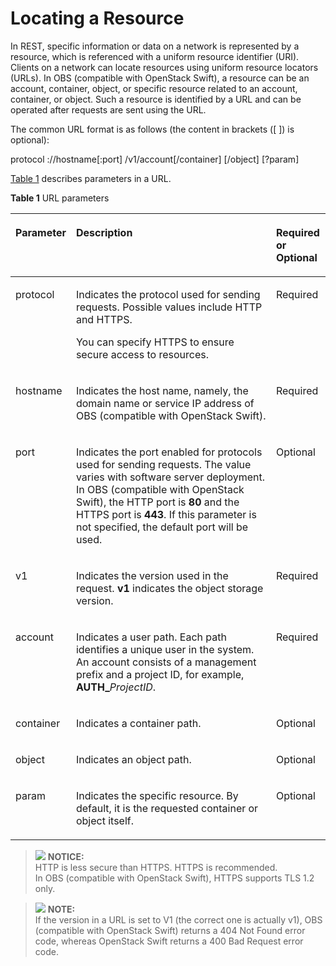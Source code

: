 # Locating a Resource<a name="obs_03_0007"></a>

In REST, specific information or data on a network is represented by a resource, which is referenced with a uniform resource identifier \(URI\). Clients on a network can locate resources using uniform resource locators \(URLs\). In OBS \(compatible with OpenStack Swift\), a resource can be an account, container, object, or specific resource related to an account, container, or object. Such a resource is identified by a URL and can be operated after requests are sent using the URL.

The common URL format is as follows \(the content in brackets \(\[ \]\) is optional\):

protocol ://hostname\[:port\] /v1/account\[/container\] \[/object\] \[?param\]

[Table 1](locating-a-resource.md#table6854763)  describes parameters in a URL.

**Table  1**  URL parameters

<a name="table6854763"></a>
<table><thead align="left"><tr id="row32038589"><th class="cellrowborder" valign="top" width="17.11%" id="mcps1.2.4.1.1"><p id="p44988935"><a name="p44988935"></a><a name="p44988935"></a>Parameter</p>
</th>
<th class="cellrowborder" valign="top" width="65.60000000000001%" id="mcps1.2.4.1.2"><p id="p20225109"><a name="p20225109"></a><a name="p20225109"></a>Description</p>
</th>
<th class="cellrowborder" valign="top" width="17.29%" id="mcps1.2.4.1.3"><p id="p65584754"><a name="p65584754"></a><a name="p65584754"></a>Required or Optional</p>
</th>
</tr>
</thead>
<tbody><tr id="row27621136"><td class="cellrowborder" valign="top" width="17.11%" headers="mcps1.2.4.1.1 "><p id="p54018267"><a name="p54018267"></a><a name="p54018267"></a>protocol</p>
</td>
<td class="cellrowborder" valign="top" width="65.60000000000001%" headers="mcps1.2.4.1.2 "><p id="p26810586"><a name="p26810586"></a><a name="p26810586"></a>Indicates the protocol used for sending requests. Possible values include HTTP and HTTPS.</p>
<p id="p39968683"><a name="p39968683"></a><a name="p39968683"></a>You can specify HTTPS to ensure secure access to resources.</p>
</td>
<td class="cellrowborder" valign="top" width="17.29%" headers="mcps1.2.4.1.3 "><p id="p14183880"><a name="p14183880"></a><a name="p14183880"></a>Required</p>
</td>
</tr>
<tr id="row53749059"><td class="cellrowborder" valign="top" width="17.11%" headers="mcps1.2.4.1.1 "><p id="p63226018"><a name="p63226018"></a><a name="p63226018"></a>hostname</p>
</td>
<td class="cellrowborder" valign="top" width="65.60000000000001%" headers="mcps1.2.4.1.2 "><p id="p5659133"><a name="p5659133"></a><a name="p5659133"></a>Indicates the host name, namely, the domain name or service IP address of OBS (compatible with OpenStack Swift).</p>
</td>
<td class="cellrowborder" valign="top" width="17.29%" headers="mcps1.2.4.1.3 "><p id="p34112870"><a name="p34112870"></a><a name="p34112870"></a>Required</p>
</td>
</tr>
<tr id="row48680776"><td class="cellrowborder" valign="top" width="17.11%" headers="mcps1.2.4.1.1 "><p id="p44771124"><a name="p44771124"></a><a name="p44771124"></a>port</p>
</td>
<td class="cellrowborder" valign="top" width="65.60000000000001%" headers="mcps1.2.4.1.2 "><p id="p49971353155110"><a name="p49971353155110"></a><a name="p49971353155110"></a>Indicates the port enabled for protocols used for sending requests. The value varies with software server deployment. In OBS (compatible with OpenStack Swift), the HTTP port is <strong id="b403665502162048"><a name="b403665502162048"></a><a name="b403665502162048"></a>80</strong>&nbsp;and the HTTPS port is&nbsp;<strong id="b1793576432162048"><a name="b1793576432162048"></a><a name="b1793576432162048"></a>443</strong>. If this parameter is not specified, the default port will be used.</p>
</td>
<td class="cellrowborder" valign="top" width="17.29%" headers="mcps1.2.4.1.3 "><p id="p35946674"><a name="p35946674"></a><a name="p35946674"></a>Optional</p>
</td>
</tr>
<tr id="row10729716172858"><td class="cellrowborder" valign="top" width="17.11%" headers="mcps1.2.4.1.1 "><p id="p63800683172858"><a name="p63800683172858"></a><a name="p63800683172858"></a>v1</p>
</td>
<td class="cellrowborder" valign="top" width="65.60000000000001%" headers="mcps1.2.4.1.2 "><p id="p472863172858"><a name="p472863172858"></a><a name="p472863172858"></a>Indicates the version used in the request. <strong id="b46555465"><a name="b46555465"></a><a name="b46555465"></a>v1</strong> indicates the object storage version.</p>
</td>
<td class="cellrowborder" valign="top" width="17.29%" headers="mcps1.2.4.1.3 "><p id="p25767589173144"><a name="p25767589173144"></a><a name="p25767589173144"></a>Required</p>
</td>
</tr>
<tr id="row59923241172854"><td class="cellrowborder" valign="top" width="17.11%" headers="mcps1.2.4.1.1 "><p id="p21944357172854"><a name="p21944357172854"></a><a name="p21944357172854"></a>account</p>
</td>
<td class="cellrowborder" valign="top" width="65.60000000000001%" headers="mcps1.2.4.1.2 "><p id="p32662489172854"><a name="p32662489172854"></a><a name="p32662489172854"></a>Indicates a user path. Each path identifies a unique user in the system. An account consists of a management prefix and a project ID, for example, <strong id="b842352706101410"><a name="b842352706101410"></a><a name="b842352706101410"></a>AUTH_</strong><em id="i842352697101413"><a name="i842352697101413"></a><a name="i842352697101413"></a>ProjectID</em>.</p>
</td>
<td class="cellrowborder" valign="top" width="17.29%" headers="mcps1.2.4.1.3 "><p id="p28415982172854"><a name="p28415982172854"></a><a name="p28415982172854"></a>Required</p>
</td>
</tr>
<tr id="row10118767"><td class="cellrowborder" valign="top" width="17.11%" headers="mcps1.2.4.1.1 "><p id="p42763981"><a name="p42763981"></a><a name="p42763981"></a>container</p>
</td>
<td class="cellrowborder" valign="top" width="65.60000000000001%" headers="mcps1.2.4.1.2 "><p id="p52847049"><a name="p52847049"></a><a name="p52847049"></a>Indicates a container path.</p>
</td>
<td class="cellrowborder" valign="top" width="17.29%" headers="mcps1.2.4.1.3 "><p id="p48772767"><a name="p48772767"></a><a name="p48772767"></a>Optional</p>
</td>
</tr>
<tr id="row32859274"><td class="cellrowborder" valign="top" width="17.11%" headers="mcps1.2.4.1.1 "><p id="p62499712"><a name="p62499712"></a><a name="p62499712"></a>object</p>
</td>
<td class="cellrowborder" valign="top" width="65.60000000000001%" headers="mcps1.2.4.1.2 "><p id="p37952466"><a name="p37952466"></a><a name="p37952466"></a>Indicates an object path.</p>
</td>
<td class="cellrowborder" valign="top" width="17.29%" headers="mcps1.2.4.1.3 "><p id="p59198213"><a name="p59198213"></a><a name="p59198213"></a>Optional</p>
</td>
</tr>
<tr id="row55809335"><td class="cellrowborder" valign="top" width="17.11%" headers="mcps1.2.4.1.1 "><p id="p54685102"><a name="p54685102"></a><a name="p54685102"></a>param</p>
</td>
<td class="cellrowborder" valign="top" width="65.60000000000001%" headers="mcps1.2.4.1.2 "><p id="p47559554"><a name="p47559554"></a><a name="p47559554"></a>Indicates the specific resource. By default, it is the requested container or object itself.</p>
</td>
<td class="cellrowborder" valign="top" width="17.29%" headers="mcps1.2.4.1.3 "><p id="p58187889"><a name="p58187889"></a><a name="p58187889"></a>Optional</p>
</td>
</tr>
</tbody>
</table>

>![](/images/icon-notice.gif) **NOTICE:**   
>HTTP is less secure than HTTPS. HTTPS is recommended.  
>In OBS \(compatible with OpenStack Swift\), HTTPS supports TLS 1.2 only.  

>![](/images/icon-note.gif) **NOTE:**   
>If the version in a URL is set to V1 \(the correct one is actually v1\), OBS \(compatible with OpenStack Swift\) returns a 404 Not Found error code, whereas OpenStack Swift returns a 400 Bad Request error code.  


